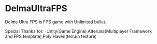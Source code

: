 # DelmaUltraFPS
Delma Ultra FPS is FPS game with Unlimited bullet.

Special Thanks for:
-Unity(Game Engine),Alteruna(Multiplayer Framework and FPS template),Poly Haven(terrain texture)
